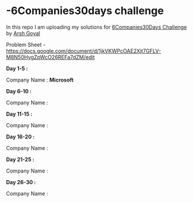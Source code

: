 # -6Companies30days challenge

In this repo I am uploading my solutions for [6Companies30Days Challenge](https://www.youtube.com/watch?v=QUnaBYKQkZU&t=395s) by [Arsh Goyal](https://www.linkedin.com/in/arshgoyal/)


Problem Sheet - https://docs.google.com/document/d/1jkVKWPcOAE2Xjt7GFLV-M8N50HygZpWcO26REFa7dZM/edit

**Day 1-5 :**

Company Name : **Microsoft**

**Day 6-10 :**

Company Name : 


**Day 11-15 :**

Company Name : 


**Day 16-20 :**

Company Name : 


**Day 21-25 :**

Company Name :


**Day 26-30 :**

Company Name :
